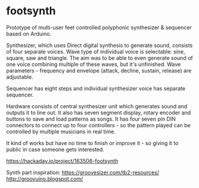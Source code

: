 # footsynth
Prototype of multi-user feet controlled polyphonic synthesizer & sequencer based on Arduino.

Synthesizer, which uses Direct digital synthesis to generate sound, consists of four separate voices. Wave type of individual voice is selectable: sine, square, saw and triangle. The aim was to be able to even generate sound of one voice combining multiple of these waves, but it's unfinished. Wave parameters - frequency and envelope (attack, decline, sustain, release) are adjustable.

Sequencer has eight steps and individual synthesizer voice has separate sequencer. 

Hardware consists of central synthesizer unit which generates sound and outputs it to line out. It also has seven segment display, rotary encoder and buttons to save and load patterns as songs. It has four seven pin DIN connectors to connect up to four controllers - so the pattern played can be controlled by multiple musicians in real time.

It kind of works but have no time to finish or improve it - so giving it to public in case someone gets interested.

https://hackaday.io/project/163506-footsynth

Synth part inspiration: 
https://groovesizer.com/tb2-resources/
http://groovuino.blogspot.com/
